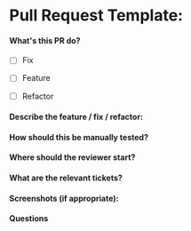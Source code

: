 # Pull Request Template:


#### What's this PR do?

- [ ] Fix

- [ ] Feature

- [ ] Refactor


#### Describe the feature / fix / refactor: 


#### How should this be manually tested?


#### Where should the reviewer start?


#### What are the relevant tickets?


#### Screenshots (if appropriate):


#### Questions
